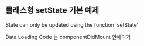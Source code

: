 ## 클래스형 setState 기본 예제
State can only be updated using the function 'setState'

Data Loading Code 는 componentDidMount 안에다가